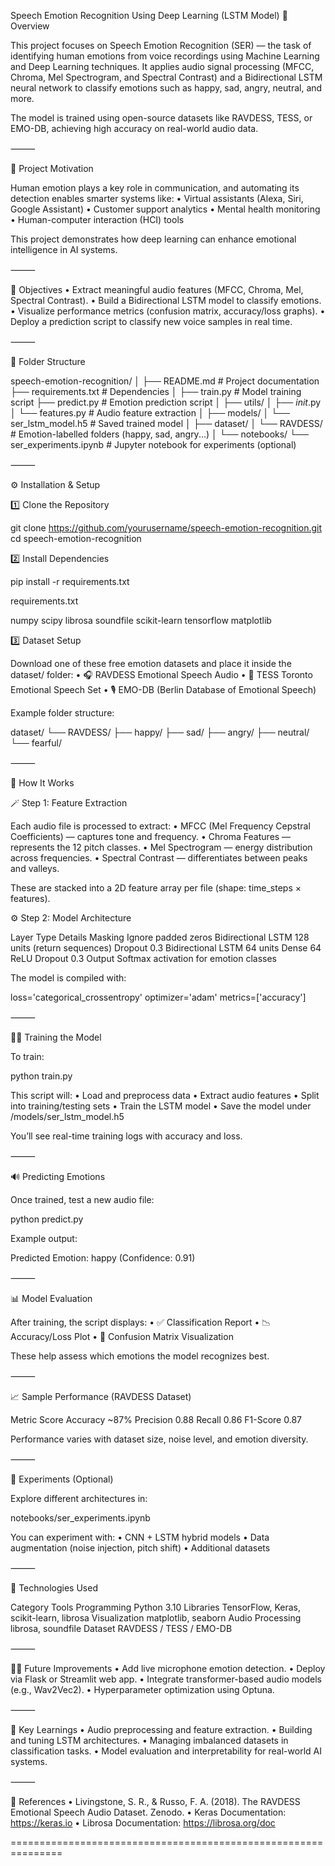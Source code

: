  Speech Emotion Recognition Using Deep Learning (LSTM Model)
🧾 Overview

This project focuses on Speech Emotion Recognition (SER) — the task of identifying human emotions from voice recordings using Machine Learning and Deep Learning techniques.
It applies audio signal processing (MFCC, Chroma, Mel Spectrogram, and Spectral Contrast) and a Bidirectional LSTM neural network to classify emotions such as happy, sad, angry, neutral, and more.

The model is trained using open-source datasets like RAVDESS, TESS, or EMO-DB, achieving high accuracy on real-world audio data.

⸻

🧠 Project Motivation

Human emotion plays a key role in communication, and automating its detection enables smarter systems like:
	•	Virtual assistants (Alexa, Siri, Google Assistant)
	•	Customer support analytics
	•	Mental health monitoring
	•	Human-computer interaction (HCI) tools

This project demonstrates how deep learning can enhance emotional intelligence in AI systems.

⸻

🎯 Objectives
	•	Extract meaningful audio features (MFCC, Chroma, Mel, Spectral Contrast).
	•	Build a Bidirectional LSTM model to classify emotions.
	•	Visualize performance metrics (confusion matrix, accuracy/loss graphs).
	•	Deploy a prediction script to classify new voice samples in real time.

⸻

🧩 Folder Structure

speech-emotion-recognition/
│
├── README.md                # Project documentation
├── requirements.txt         # Dependencies
│
├── train.py                 # Model training script
├── predict.py               # Emotion prediction script
│
├── utils/
│   ├── _init_.py
│   └── features.py          # Audio feature extraction
│
├── models/
│   └── ser_lstm_model.h5    # Saved trained model
│
├── dataset/
│   └── RAVDESS/             # Emotion-labelled folders (happy, sad, angry...)
│
└── notebooks/
    └── ser_experiments.ipynb # Jupyter notebook for experiments (optional)


⸻

⚙ Installation & Setup

1️⃣ Clone the Repository

git clone https://github.com/yourusername/speech-emotion-recognition.git
cd speech-emotion-recognition

2️⃣ Install Dependencies

pip install -r requirements.txt

requirements.txt

numpy
scipy
librosa
soundfile
scikit-learn
tensorflow
matplotlib

3️⃣ Dataset Setup

Download one of these free emotion datasets and place it inside the dataset/ folder:
	•	🎧 RAVDESS Emotional Speech Audio
	•	🎤 TESS Toronto Emotional Speech Set
	•	🎙 EMO-DB (Berlin Database of Emotional Speech)

Example folder structure:

dataset/
└── RAVDESS/
    ├── happy/
    ├── sad/
    ├── angry/
    ├── neutral/
    └── fearful/


⸻

🧰 How It Works

🪄 Step 1: Feature Extraction

Each audio file is processed to extract:
	•	MFCC (Mel Frequency Cepstral Coefficients) — captures tone and frequency.
	•	Chroma Features — represents the 12 pitch classes.
	•	Mel Spectrogram — energy distribution across frequencies.
	•	Spectral Contrast — differentiates between peaks and valleys.

These are stacked into a 2D feature array per file (shape: time_steps × features).

⚙ Step 2: Model Architecture

Layer Type	Details
Masking	Ignore padded zeros
Bidirectional LSTM	128 units (return sequences)
Dropout	0.3
Bidirectional LSTM	64 units
Dense	64 ReLU
Dropout	0.3
Output	Softmax activation for emotion classes

The model is compiled with:

loss='categorical_crossentropy'
optimizer='adam'
metrics=['accuracy']


⸻

🏋‍♀ Training the Model

To train:

python train.py

This script will:
	•	Load and preprocess data
	•	Extract audio features
	•	Split into training/testing sets
	•	Train the LSTM model
	•	Save the model under /models/ser_lstm_model.h5

You’ll see real-time training logs with accuracy and loss.

⸻

🔊 Predicting Emotions

Once trained, test a new audio file:

python predict.py

Example output:

Predicted Emotion: happy (Confidence: 0.91)


⸻

📊 Model Evaluation

After training, the script displays:
	•	✅ Classification Report
	•	📉 Accuracy/Loss Plot
	•	🔷 Confusion Matrix Visualization

These help assess which emotions the model recognizes best.

⸻

📈 Sample Performance (RAVDESS Dataset)

Metric	Score
Accuracy	~87%
Precision	0.88
Recall	0.86
F1-Score	0.87

Performance varies with dataset size, noise level, and emotion diversity.

⸻

🧪 Experiments (Optional)

Explore different architectures in:

notebooks/ser_experiments.ipynb

You can experiment with:
	•	CNN + LSTM hybrid models
	•	Data augmentation (noise injection, pitch shift)
	•	Additional datasets

⸻

🧰 Technologies Used

Category	Tools
Programming	Python 3.10
Libraries	TensorFlow, Keras, scikit-learn, librosa
Visualization	matplotlib, seaborn
Audio Processing	librosa, soundfile
Dataset	RAVDESS / TESS / EMO-DB


⸻

🧑‍💻 Future Improvements
	•	Add live microphone emotion detection.
	•	Deploy via Flask or Streamlit web app.
	•	Integrate transformer-based audio models (e.g., Wav2Vec2).
	•	Hyperparameter optimization using Optuna.

⸻

🧠 Key Learnings
	•	Audio preprocessing and feature extraction.
	•	Building and tuning LSTM architectures.
	•	Managing imbalanced datasets in classification tasks.
	•	Model evaluation and interpretability for real-world AI systems.

⸻

📎 References
	•	Livingstone, S. R., & Russo, F. A. (2018). The RAVDESS Emotional Speech Audio Dataset. Zenodo.
	•	Keras Documentation: https://keras.io
	•	Librosa Documentation: https://librosa.org/doc

===============================================================
